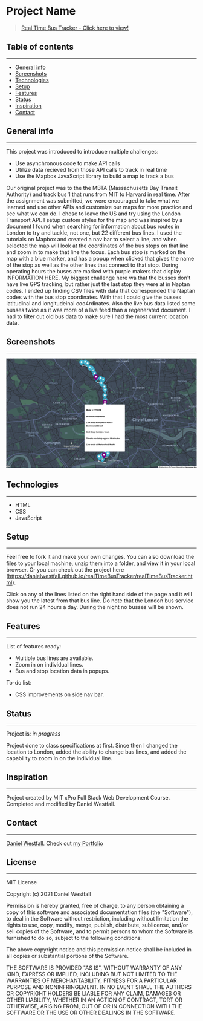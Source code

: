 # Project Name
> [Real Time Bus Tracker - Click here to view!](https://danielwestfall.github.io/realTimeBusTracker/realTimeBusTracker.html)

## Table of contents
---
* [General info](#general-info)
* [Screenshots](#screenshots)
* [Technologies](#technologies)
* [Setup](#setup)
* [Features](#features)
* [Status](#status)
* [Inspiration](#inspiration)
* [Contact](#contact)

## General info
---
This project was introduced to introduce multiple challenges:
* Use asynchronous code to make API calls
* Utilize data recieved from those API calls to track in real time
* Use the Mapbox JavaScript library to build a map to track a bus

Our original project was to the the MBTA (Massachusetts Bay Transit Authority) and track bus 1 that runs from MIT to Harvard in real time. After the assignment was submitted, we were encouraged to take what we learned and use other APIs and customize our maps for more practice and see what we can do. I chose to leave the US and try using the London Transport API. I setup custom styles for the map and was inspired by a document I found when searching for information about bus routes in London to try and tackle, not one, but 22 different bus lines. I used the tutorials on Mapbox and created a nav bar to select a line, and when selected the map will look at the coordinates of the bus stops on that line and zoom in to make that line the focus. Each bus stop is marked on the map with a blue marker, and has a popup when clicked that gives the name of the stop as well as the other lines that connect to that stop. During operating hours the buses are marked with purple makers that display INFORMATION HERE. My biggest challenge here wa that the busses don't have live GPS tracking, but rather just the last stop they were at in Naptan codes. I ended up finding CSV files with data that corresponded the Naptan codes with the bus stop coordinates. With that I could give the busses latitudinal and longitudeinal coo4rdinates. Also the live bus data listed some busses twice as it was more of a live feed than a regenerated document. I had to filter out old bus data to make sure I had the most current location data. 

## Screenshots
---
![Example screenshot](bustracker.png)

## Technologies
---
* HTML
* CSS
* JavaScript

## Setup
---
Feel free to fork it and make your own changes. You can also download the files to your local machine, unzip them into a folder, and view it in your local browser. Or you can check out the project here (https://danielwestfall.github.io/realTimeBusTracker/realTimeBusTracker.html). 

Click on any of the lines listed on the right hand side of the page and it will show you the latest from that bus line. Do note that the London bus service does not run 24 hours a day. During the night no busses will be shown.

## Features
---
List of features ready:
* Multiple bus lines are available.
* Zoom in on individual lines.
* Bus and stop location data in popups.

To-do list:
* CSS improvements on side nav bar.

## Status
---
Project is: _in progress_

Project done to class specifications at first. Since then I changed the location to London, added the ability to change bus lines, and added the capability to zoom in on the individual line. 

## Inspiration
---
Project created by MIT xPro Full Stack Web Development Course. Completed and modified by Daniel Westfall.

## Contact
---
[Daniel Westfall](mailto:DWWestfall@Protonmail.com).  Check out [my Portfolio](https://danielwestfall.github.io/ "my Portfolio")

## License
---
MIT License

Copyright (c) 2021 Daniel Westfall

Permission is hereby granted, free of charge, to any person obtaining a copy
of this software and associated documentation files (the "Software"), to deal
in the Software without restriction, including without limitation the rights
to use, copy, modify, merge, publish, distribute, sublicense, and/or sell
copies of the Software, and to permit persons to whom the Software is
furnished to do so, subject to the following conditions:

The above copyright notice and this permission notice shall be included in all
copies or substantial portions of the Software.

THE SOFTWARE IS PROVIDED "AS IS", WITHOUT WARRANTY OF ANY KIND, EXPRESS OR
IMPLIED, INCLUDING BUT NOT LIMITED TO THE WARRANTIES OF MERCHANTABILITY,
FITNESS FOR A PARTICULAR PURPOSE AND NONINFRINGEMENT. IN NO EVENT SHALL THE
AUTHORS OR COPYRIGHT HOLDERS BE LIABLE FOR ANY CLAIM, DAMAGES OR OTHER
LIABILITY, WHETHER IN AN ACTION OF CONTRACT, TORT OR OTHERWISE, ARISING FROM,
OUT OF OR IN CONNECTION WITH THE SOFTWARE OR THE USE OR OTHER DEALINGS IN THE
SOFTWARE.
